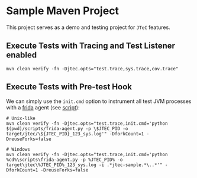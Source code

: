 # Sample Maven Project

This project serves as a demo and testing project for `JTeC` features.

## Execute Tests with Tracing and Test Listener enabled

```shell
mvn clean verify -fn -Djtec.opts="test.trace,sys.trace,cov.trace"
``` 

## Execute Tests with Pre-test Hook

We can simply use the `init.cmd` option to instrument all test JVM processes with a [frida](https://frida.re/) agent (see [script](./scripts/frida-agent.py)):

```shell
# Unix-like
mvn clean verify -fn -Djtec.opts="test.trace,init.cmd='python $(pwd)/scripts/frida-agent.py -p \$JTEC_PID -o target/jtec/\${JTEC_PID}_123_sys.log'" -DforkCount=1 -DreuseForks=false

# Windows
mvn clean verify -fn -Djtec.opts="test.trace,init.cmd='python %cd%\scripts\frida-agent.py -p %JTEC_PID% -o target\jtec\%JTEC_PID%_123_sys.log -i .*jtec-sample.*\..*'" -DforkCount=1 -DreuseForks=false
``` 

